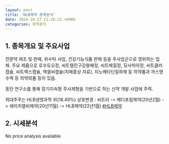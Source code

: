 ```yaml
---
layout: post
title: 'HLB제약 종목분석'
date: 2024-10-27 21:20:23 +0900
categories: 종목분석
---
```


## 1. 종목개요 및 주요사업

전문약 제조 및 판매, 위수탁 사업, 건강기능식품 판매 등을 주사업군으로 영위하는 업체. 주요 제품으로 로수듀오정, 씨트렐린구강붕해정, 씨트페질정, 모사피아정, 씨트클러캡슐, 씨트렉스캡슐, 엑셀씨캡슐(치매증상 치료), 지노베타딘질좌제 등 의약품과 까스명수액 등 의약외품 등이 있음.

동탄 연구소를 통해 장기지속형 주사제형을 기반으로 하는 신약 개발 사업에 주력.

최대주주는 HLB생명과학 외(18.49%) 상호변경 : 씨트리 -> 메디포럼제약(20년2월) -> 에이치엘비제약(20년11월) -> HLB제약(22년1월)
[#HLB제약](#)

## 2. 시세분석

No price analysis available
